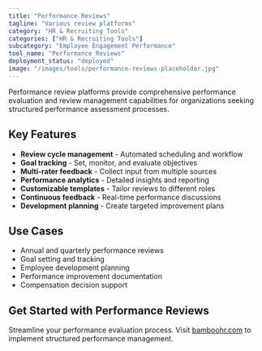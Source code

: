 ```yaml
---
title: "Performance Reviews"
tagline: "Various review platforms"
category: "HR & Recruiting Tools"
categories: ["HR & Recruiting Tools"]
subcategory: "Employee Engagement Performance"
tool_name: "Performance Reviews"
deployment_status: "deployed"
image: "/images/tools/performance-reviews-placeholder.jpg"
---
```

Performance review platforms provide comprehensive performance evaluation and review management capabilities for organizations seeking structured performance assessment processes.

## Key Features

- **Review cycle management** - Automated scheduling and workflow
- **Goal tracking** - Set, monitor, and evaluate objectives
- **Multi-rater feedback** - Collect input from multiple sources
- **Performance analytics** - Detailed insights and reporting
- **Customizable templates** - Tailor reviews to different roles
- **Continuous feedback** - Real-time performance discussions
- **Development planning** - Create targeted improvement plans

## Use Cases

- Annual and quarterly performance reviews
- Goal setting and tracking
- Employee development planning
- Performance improvement documentation
- Compensation decision support

## Get Started with Performance Reviews

Streamline your performance evaluation process. Visit [bamboohr.com](https://www.bamboohr.com) to implement structured performance management.
